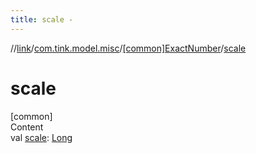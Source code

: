```yaml
---
title: scale -
---
```

//[link](../../index.md)/[com.tink.model.misc](../index.md)/[[common]ExactNumber](index.md)/[scale](scale.md)



# scale  
[common]  
Content  
val [scale](scale.md): [Long](https://kotlinlang.org/api/latest/jvm/stdlib/kotlin/-long/index.html)  



